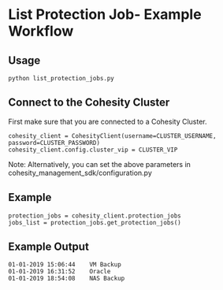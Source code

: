 # List Protection Job- Example Workflow

## Usage 
```
python list_protection_jobs.py
```

## Connect to the Cohesity Cluster
First make sure that you are connected to a Cohesity Cluster.
```
cohesity_client = CohesityClient(username=CLUSTER_USERNAME, password=CLUSTER_PASSWORD)
cohesity_client.config.cluster_vip = CLUSTER_VIP
```
Note: Alternatively, you can set the above parameters in cohesity_management_sdk/configuration.py

## Example
``` 
protection_jobs = cohesity_client.protection_jobs
jobs_list = protection_jobs.get_protection_jobs()

```
## Example Output
```
01-01-2019 15:06:44	   VM Backup
01-01-2019 16:31:52	   Oracle 
01-01-2019 18:54:08	   NAS Backup
```


